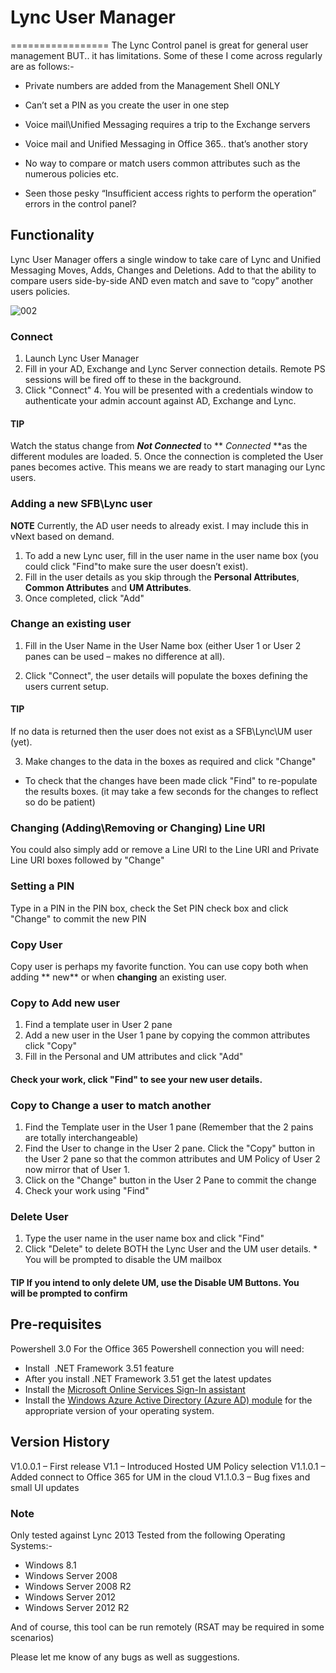 # Lync User Manager
=================
The Lync Control panel is great for general user management BUT..
it has limitations. Some of these I come across regularly are as follows:-

  *  Private numbers are added from the Management Shell ONLY 
  *  Can’t set a PIN as you create the user in one step 
  *  Voice mail\Unified Messaging requires a trip to the Exchange servers 
  *  Voice mail and Unified Messaging in Office 365.. that’s another story 
  *  No way to compare or match users common attributes such as the numerous policies etc.

  *  Seen those pesky “Insufficient access rights to perform the operation” errors in the control panel?

## Functionality

Lync User Manager offers a single window to take care of Lync and Unified Messaging Moves, Adds, Changes and Deletions. Add to that the ability to compare users side-by-side AND even match and save to “copy” another users policies.

![002](https://user-images.githubusercontent.com/51378700/91380110-489a1b00-e878-11ea-8f5f-4fe9e083aedb.jpg)

### Connect

1. Launch Lync User Manager 
2. Fill in your AD, Exchange and Lync Server connection details. Remote PS sessions will be fired off to these in the background.
3. Click "Connect"
4. You will be presented with a credentials window to authenticate your admin account against AD, Exchange and Lync.
#### TIP
Watch the status change from ***Not Connected*** to **
*Connected* **as the different modules are loaded.
5. Once the connection is completed the User panes becomes active. This means we are ready to start managing our Lync users.

### Adding a new SFB\Lync user
**NOTE** Currently, the AD user needs to already exist. I may include this in vNext based on demand.

1. To add a new Lync user, fill in the user name in the user name box (you could click "Find"to make sure the user doesn’t exist).
2. Fill in the user details as you skip through the **Personal Attributes**,
**Common Attributes** and **UM Attributes**.
3. Once completed, click "Add"

### Change an existing user

  1. Fill in the User Name in the User Name box (either User 1 or User 2 panes can be used – makes no difference at all).

  2. Click "Connect", the user details will populate the boxes defining the users current setup. 
  #### TIP
  If no data is returned then the user does not exist as a SFB\Lync\UM user (yet).

  3. Make changes to the data in the boxes as required and click  "Change"
  
  *  To check that the changes have been made click "Find" to re-populate the results boxes. (it may take a few seconds for the changes to reflect so do be patient)

### Changing (Adding\Removing or Changing) Line URI

You could also simply add or remove a Line URI to the Line URI and Private Line URI boxes followed by "Change"

### Setting a PIN

Type in a PIN in the PIN box, check the Set PIN check box and click "Change" to commit the new PIN

### Copy User

Copy user is perhaps my favorite function. You can use copy both when adding **
new** or when **changing** an existing user.

### Copy to Add new user

  1. Find a template user in User 2 pane 
  2. Add a new user in the User 1 pane by copying the common attributes click "Copy"
  3. Fill in the Personal and UM attributes and click "Add"

#### Check your work, click "Find" to see your new user details.

### Copy to Change a user to match another

  1. Find the Template user in the User 1 pane (Remember that the 2 pains are totally interchangeable)
  2. Find the User to change in the User 2 pane. Click the "Copy" button in the User 2 pane so that the common attributes and UM Policy of User 2 now mirror that of User 1. 
  3. Click on the "Change" button in the User 2 Pane to commit the change 
  4. Check your work using "Find"

### Delete User

  1. Type the user name in the user name box and click "Find"
  2. Click "Delete" to delete BOTH the Lync User and the UM user details.
    *  You will be prompted to disable the UM mailbox
#### TIP If you intend to only delete UM, use the Disable UM Buttons. You will be prompted to confirm

## Pre-requisites

Powershell 3.0
For the Office 365 Powershell connection you will need:
  *  Install  .NET Framework 3.51 feature 
  *  After you install .NET Framework 3.51 get the latest updates 
  *  Install the [Microsoft Online Services Sign-In assistant](http://go.microsoft.com/fwlink/p/?linkid=236297)
  *  Install the [Windows Azure Active Directory (Azure AD) module](http://go.microsoft.com/fwlink/p/?linkid=236297) for the appropriate version of your operating system.

## Version History

V1.0.0.1 – First release
V1.1 – Introduced Hosted UM Policy selection
V1.1.0.1 – Added connect to Office 365 for UM in the cloud
V1.1.0.3 – Bug fixes and small UI updates

### Note
Only tested against Lync 2013
Tested from the following Operating Systems:-

  *  Windows 8.1 
  *  Windows Server 2008 
  *  Windows Server 2008 R2 
  *  Windows Server 2012 
  *  Windows Server 2012 R2 

And of course, this tool can be run remotely (RSAT may be required in some scenarios)


Please let me know of any bugs as well as suggestions.
     
    
